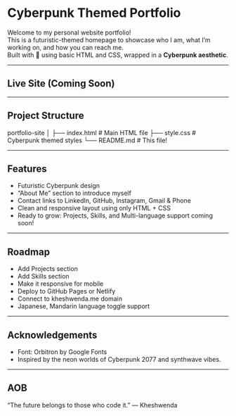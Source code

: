 # Cyberpunk Themed Portfolio

Welcome to my personal website portfolio!  
This is a futuristic-themed homepage to showcase who I am, what I’m working on, and how you can reach me.  
Built with 💜 using basic HTML and CSS, wrapped in a **Cyberpunk aesthetic**.

---

## Live Site (Coming Soon)

---

## Project Structure

portfolio-site
│
├── index.html # Main HTML file
├── style.css # Cyberpunk themed styles
└── README.md # This file!

---

## Features

- Futuristic Cyberpunk design
- “About Me” section to introduce myself
- Contact links to LinkedIn, GitHub, Instagram, Gmail & Phone
- Clean and responsive layout using only HTML + CSS
- Ready to grow: Projects, Skills, and Multi-language support coming soon!

---

## Roadmap
- Add Projects section
- Add Skills section
- Make it responsive for mobile
- Deploy to GitHub Pages or Netlify
- Connect to kheshwenda.me domain
- Japanese, Mandarin language toggle support

---

## Acknowledgements
- Font: Orbitron by Google Fonts
- Inspired by the neon worlds of Cyberpunk 2077 and synthwave vibes.

---

## AOB
“The future belongs to those who code it.” — Kheshwenda









